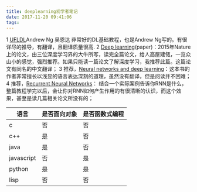 ```yaml
---
title: deeplearning初学者笔记
date: 2017-11-20 09:41:06
tags:
---
```



1 [UFLDL](http://ufldl.stanford.edu/wiki/index.php/UFLDL_Tutorial)Andrew Ng 吴恩达  非常好的DL基础教程，也是Andrew Ng写的。有很详尽的推导，有翻译，且翻译质量很高. 
2 [Deep learning](https://www.cs.toronto.edu/~hinton/absps/NatureDeepReview.pdf)(paper)：2015年Nature上的论文，由三位深度学习界的大牛所写，读完全篇论文，给人高屋建瓴，一览众山小的感觉，强烈推荐。如果只能读一篇论文了解深度学习，我推荐此篇。这篇论文有同名的中文翻译； 
3 推荐，[Neural networks and deep learning](http://neuralnetworksanddeeplearning.com/)：这本书的作者非常擅长以浅显的语言表达深刻的道理，虽然没有翻译，但是阅读并不困难；
4 推荐，[Recurrent Neural Networks](http://www.wildml.com/2015/09/recurrent-neural-networks-tutorial-part-1-introduction-to-rnns/)： 结合一个实际案例告诉你RNN是什么，整篇教程学完以后，会让你对RNN如何产生作用的有很清晰的认识，而这个效果，甚至是读几篇相关论文所没有的；

语言|是否面向对象|是否函数式编程 
-|-|-
c |否|否 
c++ |是|否 
java |是|否 
javascript |否|是 
python |是|是 
lisp |否|否 
